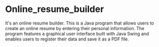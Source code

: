 # Online_resume_builder
It's an online resume builder.
This is a Java program that allows users to create an online resume by entering their personal information. The program features a graphical user interface built with Java Swing and enables users to register their data and save it as a PDF file.
